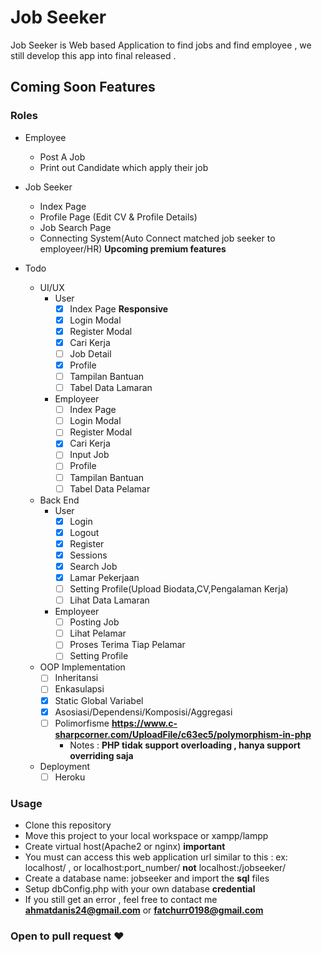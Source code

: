 # Job Seeker

Job Seeker is Web based Application to find jobs and find employee , we still develop this app into final released .

## Coming Soon Features


### Roles
- Employee
  - Post A Job
  - Print out Candidate which apply their job

- Job Seeker 
  - Index Page
  - Profile Page (Edit CV & Profile Details)
  - Job Search Page
  - Connecting System(Auto Connect matched job seeker to employeer/HR) **Upcoming premium features**

- Todo
  - UI/UX
    - User
      - [x] Index Page **Responsive**
      - [x] Login Modal 
      - [x] Register Modal 
      - [x] Cari Kerja
      - [ ] Job Detail
      - [x] Profile 
      - [ ] Tampilan Bantuan 
      - [ ] Tabel Data Lamaran
    - Employeer
      - [ ] Index Page 
      - [ ] Login Modal 
      - [ ] Register Modal 
      - [x] Cari Kerja
      - [ ] Input Job
      - [ ] Profile 
      - [ ] Tampilan Bantuan 
      - [ ] Tabel Data Pelamar
  - Back End
    - User
      - [x] Login
      - [x] Logout 
      - [x] Register
      - [x] Sessions      
      - [x] Search Job
      - [x] Lamar Pekerjaan
      - [ ] Setting Profile(Upload Biodata,CV,Pengalaman Kerja)
      - [ ] Lihat Data Lamaran
    - Employeer
      - [ ] Posting Job
      - [ ] Lihat Pelamar     
      - [ ] Proses Terima Tiap Pelamar
      - [ ] Setting Profile
  
  - OOP Implementation
    - [ ] Inheritansi
    - [ ] Enkasulapsi
    - [x] Static Global Variabel
    - [x] Asosiasi/Dependensi/Komposisi/Aggregasi
    - [ ] Polimorfisme **https://www.c-sharpcorner.com/UploadFile/c63ec5/polymorphism-in-php** 
      - Notes : **PHP tidak support overloading , hanya support overriding saja** 
  - Deployment
    - [ ] Heroku
### Usage
  - Clone this repository
  - Move this project to your local workspace or xampp/lampp 
  - Create virtual host(Apache2 or nginx) **important**
  - You must can access this web application url similar to this : ex: localhost/ , or localhost:port_number/ **not** localhost:/jobseeker/
  - Create a database name: jobseeker and import the **sql** files
  - Setup dbConfig.php with your own database **credential**
  - If you still get an error , feel free to contact me **ahmatdanis24@gmail.com** or **fatchurr0198@gmail.com**

### Open to pull request :heart: